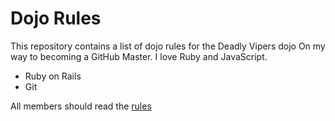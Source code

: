 Dojo Rules
==========

This repository contains a list of dojo rules for the Deadly Vipers dojo
On my way to becoming a GitHub Master. I love Ruby and JavaScript.
* Ruby on Rails
* Git

All members should read the [rules](https://github.com/deadlyvipers)
